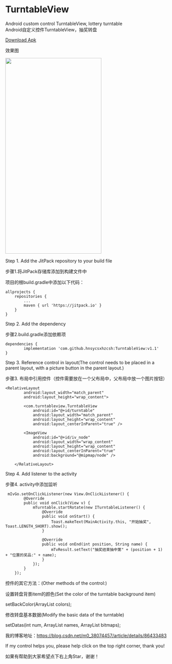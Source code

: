 # TurntableView
Android custom control TurntableView, lottery turntable</br>
Android自定义控件TurntableView，抽奖转盘

<a href="https://github.com/hnsycsxhzcsh/TurntableView/blob/master/myres/turntableview.apk">Download Apk</a>

效果图

<img src="https://github.com/hnsycsxhzcsh/TurntableView/blob/master/myres/turntableview.gif" width="300" height="612">

Step 1. Add the JitPack repository to your build file

步骤1.将JitPack存储库添加到构建文件中

项目的根build.gradle中添加以下代码：

	allprojects {
		repositories {
			...
			maven { url 'https://jitpack.io' }
		}
	}

Step 2. Add the dependency

步骤2.build.gradle添加依赖项

	dependencies {
	        implementation 'com.github.hnsycsxhzcsh:TurntableView:v1.1'
	}
  
Step 3. Reference control in layout(The control needs to be placed in a parent layout, with a picture button in the parent layout.)
  
步骤3. 布局中引用控件（控件需要放在一个父布局中，父布局中放一个图片按钮）

    <RelativeLayout
            android:layout_width="match_parent"
            android:layout_height="wrap_content">

            <com.turntableview.TurntableView
                android:id="@+id/turntable"
                android:layout_width="match_parent"
                android:layout_height="wrap_content"
                android:layout_centerInParent="true" />

            <ImageView
                android:id="@+id/iv_node"
                android:layout_width="wrap_content"
                android:layout_height="wrap_content"
                android:layout_centerInParent="true"
                android:background="@mipmap/node" />

        </RelativeLayout>
       
Step 4. Add listener to the activity

步骤4. activity中添加监听

     mIvGo.setOnClickListener(new View.OnClickListener() {
            @Override
            public void onClick(View v) {
                mTurntable.startRotate(new ITurntableListener() {
                    @Override
                    public void onStart() {
                        Toast.makeText(MainActivity.this, "开始抽奖", Toast.LENGTH_SHORT).show();
                    }

                    @Override
                    public void onEnd(int position, String name) {
                        mTvResult.setText("抽奖结束抽中第" + (position + 1) + "位置的奖品:" + name);
                    }
                });
            }
        });
        
控件的其它方法：(Other methods of the control:)

设置转盘背景item的颜色(Set the color of the turntable background item)

setBackColor(ArrayList<Integer> colors);
  
修改转盘基本数据(Modify the basic data of the turntable)

setDatas(int num, ArrayList<String> names, ArrayList<Bitmap> bitmaps);
	
我的博客地址：https://blog.csdn.net/m0_38074457/article/details/86433483

If my control helps you, please help click on the top right corner, thank you!

如果有帮助到大家希望点下右上角Star，谢谢！

